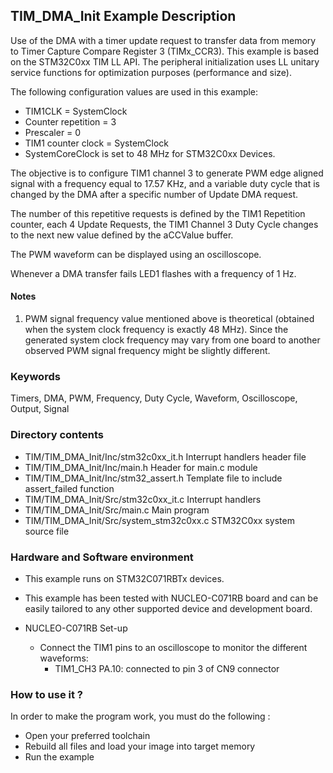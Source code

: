 ## <b>TIM_DMA_Init Example Description</b>

Use of the DMA with a timer update request 
to transfer data from memory to Timer Capture Compare Register 3 (TIMx_CCR3). This 
example is based on the STM32C0xx TIM LL API. The peripheral initialization 
uses LL unitary service functions for optimization purposes (performance and size).

The following configuration values are used in this example:

  - TIM1CLK = SystemClock
  - Counter repetition = 3 
  - Prescaler = 0 
  - TIM1 counter clock = SystemClock
  - SystemCoreClock is set to 48 MHz for STM32C0xx Devices.

The objective is to configure TIM1 channel 3 to generate PWM edge aligned 
signal with a frequency equal to 17.57 KHz, and a variable duty cycle that
is changed by the DMA after a specific number of Update DMA request.

The number of this repetitive requests is defined by the TIM1 Repetition counter,
each 4 Update Requests, the TIM1 Channel 3 Duty Cycle changes to the next new 
value defined by the aCCValue buffer.

The PWM waveform can be displayed using an oscilloscope.

Whenever a DMA transfer fails LED1 flashes with a frequency of 1 Hz.
 
#### <b>Notes</b>

 1. PWM signal frequency value mentioned above is theoretical (obtained when
    the system clock frequency is exactly 48 MHz). Since the generated system
    clock frequency may vary from one board to another observed PWM signal
    frequency might be slightly different.

### <b>Keywords</b>

Timers, DMA, PWM, Frequency, Duty Cycle, Waveform, Oscilloscope, Output, Signal

### <b>Directory contents</b>

  - TIM/TIM_DMA_Init/Inc/stm32c0xx_it.h          Interrupt handlers header file
  - TIM/TIM_DMA_Init/Inc/main.h                  Header for main.c module
  - TIM/TIM_DMA_Init/Inc/stm32_assert.h          Template file to include assert_failed function
  - TIM/TIM_DMA_Init/Src/stm32c0xx_it.c          Interrupt handlers
  - TIM/TIM_DMA_Init/Src/main.c                  Main program
  - TIM/TIM_DMA_Init/Src/system_stm32c0xx.c      STM32C0xx system source file


### <b>Hardware and Software environment</b>

  - This example runs on STM32C071RBTx devices.
    
  - This example has been tested with NUCLEO-C071RB board and can be
    easily tailored to any other supported device and development board.

  - NUCLEO-C071RB Set-up
    - Connect the TIM1 pins to an oscilloscope to monitor the different waveforms:
      - TIM1_CH3  PA.10: connected to pin 3 of CN9 connector 

### <b>How to use it ?</b>

In order to make the program work, you must do the following :

 - Open your preferred toolchain
 - Rebuild all files and load your image into target memory
 - Run the example

